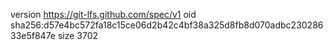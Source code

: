 version https://git-lfs.github.com/spec/v1
oid sha256:d57e4bc572fa18c15ce06d2b42c4bf38a325d8fb8d070adbc23028633e5f847e
size 3702
